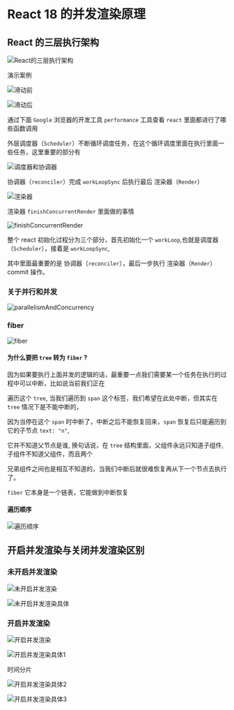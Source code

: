 # React 18 的并发渲染原理

## React 的三层执行架构

![React的三层执行架构](/images/react/others//images/react/others/concurrentRendering/ReactExecutionArchitecture.png)

演示案例

![滑动前](/images/react/others/concurrentRendering/initial.png)

![滑动后](/images/react/others/concurrentRendering/afterSilde.png)

通过下面 `Google` 浏览器的开发工具 `performance` 工具查看 `react` 里面都进行了哪些函数调用

外层调度器（`Scheduler`）不断循环调度任务，在这个循环调度里面在执行里面一些任务，这里重要的部分有

![调度器和协调器](/images/react/others/concurrentRendering/schedulerAndReconcile.png)

协调器（`reconciler`）完成 `workLoopSync` 后执行最后 渲染器（`Render`）

![渲染器](/images/react/others/concurrentRendering/Render.png)

渲染器 `finishConcurrentRender` 里面做的事情

![finishConcurrentRender](/images/react/others/concurrentRendering/finishConcurrentRender.png)

整个 react 初始化过程分为三个部分，首先初始化一个 `workLoop`,也就是调度器（`Scheduler`），接着是 `workLoopSync`,

其中里面最重要的是 协调器（`reconciler`），最后一步执行 渲染器（`Render`）commit 操作。

### 关于并行和并发

![parallelismAndConcurrency](/images/react/others/concurrentRendering/parallelismAndConcurrency.png)

### fiber

![fiber](/images/react/others/concurrentRendering/fiber.png)

#### 为什么要把 `tree` 转为 `fiber` ?

因为如果要执行上面并发的逻辑的话，最重要一点我们需要某一个任务在执行的过程中可以中断，比如说当前我们正在

遍历这个 `tree`, 当我们遍历到 `span` 这个标签，我们希望在此处中断，但其实在 `tree` 情况下是不能中断的，

因为当停在这个 `span` 时中断了，中断之后不能恢复回来，`span` 恢复后只能遍历到它的子节点 `text: "n"`,

它并不知道父节点是谁, 换句话说，在 `tree` 结构里面，父组件永远只知道子组件, 子组件不知道父组件，而且两个

兄弟组件之间也是相互不知道的，当我们中断后就很难恢复再从下一个节点去执行了。

`fiber` 它本身是一个链表，它能做到中断恢复

#### 遍历顺序

![遍历顺序](/images/react/others/concurrentRendering/traversalOrder.png)

## 开启并发渲染与关闭并发渲染区别

### 未开启并发渲染

![未开启并发渲染](/images/react/others/concurrentRendering/closeConcurrentRendering1.png)

![未开启并发渲染具体](/images/react/others/concurrentRendering/closeConcurrentRendering2.png)

### 开启并发渲染

![开启并发渲染](/images/react/others/concurrentRendering/openConcurrentRendering1.png)

![开启并发渲染具体1](/images/react/others/concurrentRendering/openConcurrentRendering2.png)

时间分片

![开启并发渲染具体2](/images/react/others/concurrentRendering/openConcurrentRendering3.png)

![开启并发渲染具体3](/images/react/others/concurrentRendering/openConcurrentRendering4.png)

